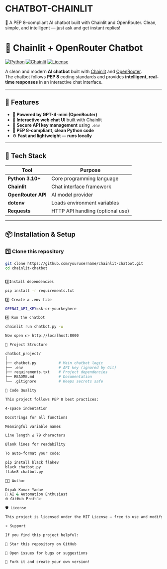# CHATBOT-CHAINLIT
🤖 A PEP 8–compliant AI chatbot built with Chainlit and OpenRouter. Clean, simple, and intelligent — just ask and get instant replies!

# 🤖 Chainlit + OpenRouter Chatbot

[![Python](https://img.shields.io/badge/Python-3.10+-blue.svg)](https://www.python.org/)
[![Chainlit](https://img.shields.io/badge/Framework-Chainlit-green.svg)](https://chainlit.io/)
[![License](https://img.shields.io/badge/License-MIT-yellow.svg)](LICENSE)

A clean and modern **AI chatbot** built with [Chainlit](https://chainlit.io/) and [OpenRouter](https://openrouter.ai/).  
The chatbot follows **PEP 8** coding standards and provides **intelligent, real-time responses** in an interactive chat interface.

---

## 🚀 Features

- 🧩 **Powered by GPT-4-mini (OpenRouter)**
- 💬 **Interactive web chat UI** built with Chainlit
- 🔐 **Secure API key management** using `.env`
- 🧠 **PEP 8–compliant, clean Python code**
- ⚙️ **Fast and lightweight — runs locally**

---

## 🧰 Tech Stack

| Tool | Purpose |
|------|----------|
| **Python 3.10+** | Core programming language |
| **Chainlit** | Chat interface framework |
| **OpenRouter API** | AI model provider |
| **dotenv** | Loads environment variables |
| **Requests** | HTTP API handling (optional use) |

---

## 📦 Installation & Setup

### 1️⃣ Clone this repository
```bash
git clone https://github.com/yourusername/chainlit-chatbot.git
cd chainlit-chatbot


2️⃣Install dependencies

pip install -r requirements.txt

3️⃣ Create a .env file

OPENAI_API_KEY=sk-or-yourkeyhere

4️⃣ Run the chatbot

chainlit run chatbot.py -w

Now open 👉 http://localhost:8000

🧾 Project Structure

chatbot_project/
│
├── chatbot.py          # Main chatbot logic
├── .env                # API key (ignored by Git)
├── requirements.txt    # Project dependencies
├── README.md           # Documentation
└── .gitignore          # Keeps secrets safe

🧠 Code Quality

This project follows PEP 8 best practices:

4-space indentation

Docstrings for all functions

Meaningful variable names

Line length ≤ 79 characters

Blank lines for readability

To auto-format your code:

pip install black flake8
black chatbot.py
flake8 chatbot.py

🧑‍💻 Author

Dipak Kumar Yadav
📍 AI & Automation Enthusiast
🌐 GitHub Profile

🛡️ License

This project is licensed under the MIT License — free to use and modify.

⭐ Support

If you find this project helpful:

🌟 Star this repository on GitHub

🐛 Open issues for bugs or suggestions

🔄 Fork it and create your own version!

